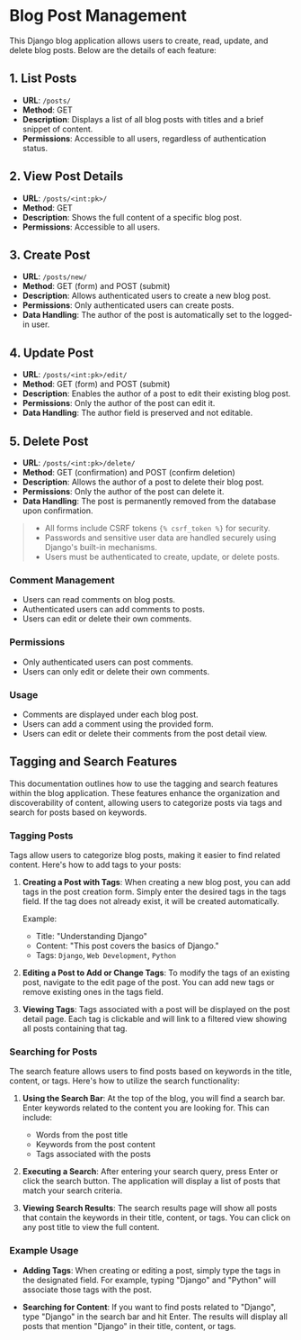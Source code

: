 # Blog Post Management

This Django blog application allows users to create, read, update, and delete blog posts. Below are the details of each feature:

## 1. List Posts

- **URL**: `/posts/`
- **Method**: GET
- **Description**: Displays a list of all blog posts with titles and a brief snippet of content.
- **Permissions**: Accessible to all users, regardless of authentication status.

## 2. View Post Details

- **URL**: `/posts/<int:pk>/`
- **Method**: GET
- **Description**: Shows the full content of a specific blog post.
- **Permissions**: Accessible to all users.

## 3. Create Post

- **URL**: `/posts/new/`
- **Method**: GET (form) and POST (submit)
- **Description**: Allows authenticated users to create a new blog post.
- **Permissions**: Only authenticated users can create posts.
- **Data Handling**: The author of the post is automatically set to the logged-in user.

## 4. Update Post

- **URL**: `/posts/<int:pk>/edit/`
- **Method**: GET (form) and POST (submit)
- **Description**: Enables the author of a post to edit their existing blog post.
- **Permissions**: Only the author of the post can edit it.
- **Data Handling**: The author field is preserved and not editable.

## 5. Delete Post

- **URL**: `/posts/<int:pk>/delete/`
- **Method**: GET (confirmation) and POST (confirm deletion)
- **Description**: Allows the author of a post to delete their blog post.
- **Permissions**: Only the author of the post can delete it.
- **Data Handling**: The post is permanently removed from the database upon confirmation.

> - All forms include CSRF tokens `{% csrf_token %}` for security.
> - Passwords and sensitive user data are handled securely using Django's built-in mechanisms.
> - Users must be authenticated to create, update, or delete posts.

### Comment Management

- Users can read comments on blog posts.
- Authenticated users can add comments to posts.
- Users can edit or delete their own comments.

### Permissions

- Only authenticated users can post comments.
- Users can only edit or delete their own comments.

### Usage

- Comments are displayed under each blog post.
- Users can add a comment using the provided form.
- Users can edit or delete their comments from the post detail view.

## Tagging and Search Features

This documentation outlines how to use the tagging and search features within the blog application. These features enhance the organization and discoverability of content, allowing users to categorize posts via tags and search for posts based on keywords.

### Tagging Posts

Tags allow users to categorize blog posts, making it easier to find related content. Here's how to add tags to your posts:

1. **Creating a Post with Tags**:
   When creating a new blog post, you can add tags in the post creation form. Simply enter the desired tags in the tags field. If the tag does not already exist, it will be created automatically.

   Example:
   - Title: "Understanding Django"
   - Content: "This post covers the basics of Django."
   - Tags: `Django`, `Web Development`, `Python`

2. **Editing a Post to Add or Change Tags**:
   To modify the tags of an existing post, navigate to the edit page of the post. You can add new tags or remove existing ones in the tags field.

3. **Viewing Tags**:
   Tags associated with a post will be displayed on the post detail page. Each tag is clickable and will link to a filtered view showing all posts containing that tag.

### Searching for Posts

The search feature allows users to find posts based on keywords in the title, content, or tags. Here's how to utilize the search functionality:

1. **Using the Search Bar**:
   At the top of the blog, you will find a search bar. Enter keywords related to the content you are looking for. This can include:
   - Words from the post title
   - Keywords from the post content
   - Tags associated with the posts

2. **Executing a Search**:
   After entering your search query, press Enter or click the search button. The application will display a list of posts that match your search criteria.

3. **Viewing Search Results**:
   The search results page will show all posts that contain the keywords in their title, content, or tags. You can click on any post title to view the full content.

### Example Usage

- **Adding Tags**: When creating or editing a post, simply type the tags in the designated field. For example, typing "Django" and "Python" will associate those tags with the post.
  
- **Searching for Content**: If you want to find posts related to "Django", type "Django" in the search bar and hit Enter. The results will display all posts that mention "Django" in their title, content, or tags.
